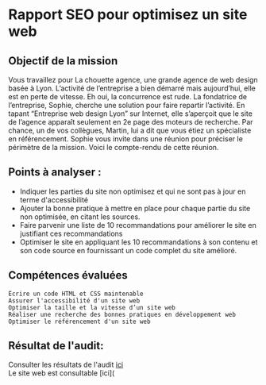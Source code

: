 # Rapport SEO pour optimisez un site web


## Objectif de la mission


Vous travaillez pour La chouette agence, une grande agence de web design basée à Lyon. L’activité de l’entreprise a bien démarré mais aujourd’hui, elle est en perte de vitesse. Eh oui, la concurrence est rude. La fondatrice de l’entreprise, Sophie, cherche une solution pour faire repartir l’activité. En tapant “Entreprise web design Lyon” sur Internet, elle s’aperçoit que le site de l’agence apparaît seulement en 2e page des moteurs de recherche. Par chance, un de vos collègues, Martin, lui a dit que vous étiez un spécialiste en référencement. Sophie vous invite dans une réunion pour préciser le périmètre de la mission. Voici le compte-rendu de cette réunion.


## Points à analyser :  
* Indiquer les parties du site non optimisez et qui ne sont pas à jour en terme d'accessibilité
* Ajouter la bonne pratique à mettre en place pour chaque partie du site non optimisée, en citant les sources.
* Faire parvenir une liste de 10 recommandations pour améliorer le site en justifiant ces recommandations 
* Optimiser le site en appliquant les 10 recommandations à son contenu et son code source en fournissant un code complet du site amélioré.

## Compétences évaluées

    Écrire un code HTML et CSS maintenable
    Assurer l'accessibilité d'un site web
    Optimiser la taille et la vitesse d’un site web
    Réaliser une recherche des bonnes pratiques en développement web
    Optimiser le référencement d'un site web

## Résultat de l'audit:

Consulter les résultats de l'audit [ici](https://github.com/Guillaume-S92/Project_4/tree/main/La_Panthere/Rapport_SEO)  
Le site web est consultable [ici](

